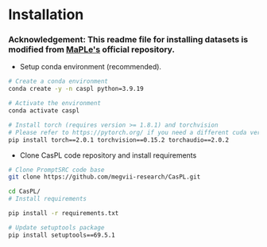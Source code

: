 # Installation

### Acknowledgement: This readme file for installing datasets is modified from [MaPLe's](https://github.com/muzairkhattak/multimodal-prompt-learning) official repository.

* Setup conda environment (recommended).
```bash
# Create a conda environment
conda create -y -n caspl python=3.9.19

# Activate the environment
conda activate caspl

# Install torch (requires version >= 1.8.1) and torchvision
# Please refer to https://pytorch.org/ if you need a different cuda version
pip install torch==2.0.1 torchvision==0.15.2 torchaudio==2.0.2
```



* Clone CasPL code repository and install requirements
```bash
# Clone PromptSRC code base
git clone https://github.com/megvii-research/CasPL.git

cd CasPL/
# Install requirements

pip install -r requirements.txt

# Update setuptools package 
pip install setuptools==69.5.1
```
